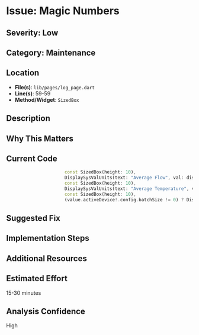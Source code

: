 # Issue: Magic Numbers

## Severity: Low

## Category: Maintenance

## Location
- **File(s)**: `lib/pages/log_page.dart`
- **Line(s)**: 59-59
- **Method/Widget**: `SizedBox`

## Description


## Why This Matters


## Current Code
```dart
                      const SizedBox(height: 10),
                      DisplaySysValUnits(text: "Average Flow", val: displayDouble(value.activeDevice!.state.avgFlowRate, 2), units: "L/min"),
                      const SizedBox(height: 10),
                      DisplaySysValUnits(text: "Average Temperature", val: displayDouble(value.activeDevice!.state.avgTemp, 2), units: "\u00B0C"),
                      const SizedBox(height: 10),
                      (value.activeDevice!.config.batchSize != 0) ? DisplaySysVal(text: "Number of Passes", val: displayDouble(value.activeDevice!.state.numPasses, 2)) : const Text("Enter batch size to view number of passes.",  style: TextStyle(fontSize: 16, fontStyle: FontStyle.italic)),
```

## Suggested Fix


## Implementation Steps


## Additional Resources


## Estimated Effort
15-30 minutes

## Analysis Confidence
High
